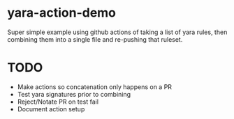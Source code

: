 # yara-action-demo

Super simple example using github actions of taking a list of yara rules, then combining them into a single file and re-pushing that ruleset.

# TODO

 - Make actions so concatenation only happens on a PR
 - Test yara signatures prior to combining
 - Reject/Notate PR on test fail
 - Document action setup

